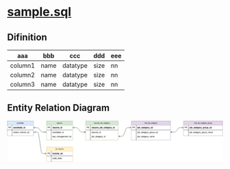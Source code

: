 # [sample.sql](../sql/sample.sql)

## Difinition

|aaa|bbb|ccc|ddd|eee|
|---|---|---|---|---|
|column1|name|datatype|size|nn|
|column2|name|datatype|size|nn|
|column3|name|datatype|size|nn|

## Entity Relation Diagram
![ERD](../images/sample.png "sample.sql ERD")
